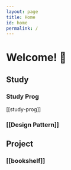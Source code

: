```yaml
---
layout: page
title: Home
id: home
permalink: /
---
```

# Welcome! 🌱

## Study
### Study Prog

[[study-prog]]


### [[Design Pattern]]

## Project

### [[bookshelf]]

